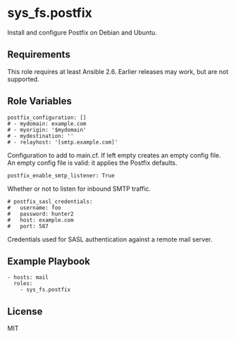 sys_fs.postfix
==============

Install and configure Postfix on Debian and Ubuntu.

Requirements
------------

This role requires at least Ansible 2.6. Earlier releases may work, but are not
supported.

Role Variables
--------------

    postfix_configuration: []
    # - mydomain: example.com
    # - myorigin: '$mydomain'
    # - mydestination: ''
    # - relayhost: '[smtp.example.com]'

Configuration to add to main.cf. If left empty creates an empty config file. An
empty config file is valid: it applies the Postfix defaults.

    postfix_enable_smtp_listener: True

Whether or not to listen for inbound SMTP traffic.

    # postfix_sasl_credentials:
    #   username: foo
    #   password: hunter2
    #   host: example.com
    #   port: 587

Credentials used for SASL authentication against a remote mail server.

Example Playbook
----------------

    - hosts: mail
      roles:
        - sys_fs.postfix

License
-------

MIT
